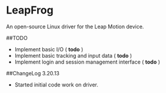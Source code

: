 LeapFrog
========

An open-source Linux driver for the Leap Motion device.

##TODO
 * Implement basic I/O ( **todo** )
 * Implement basic tracking and input data ( **todo** )
 * Implement login and session management interface ( **todo** )

##ChangeLog 3.20.13
 * Started initial code work on driver.

